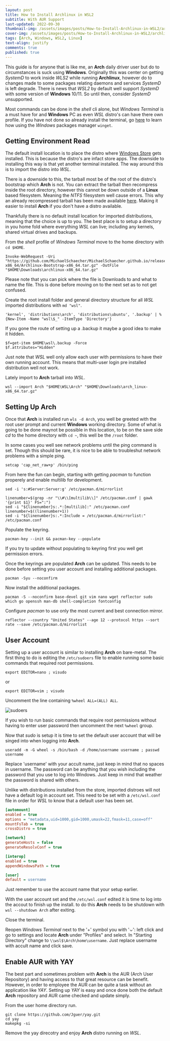 ```yaml
---
layout: post
title: How to Install Archlinux in WSL2
subtitle: With AUR Support
last-updated: 2022-09-30
thumbnail-img: /assets/images/posts/How-to-Install-Archlinux-in-WSL2/archlinux.png
cover-img: /assets/images/posts/How-to-Install-Archlinux-in-WSL2/archlinux.png
tags: [Arch, Windows, WSL2, Linux]
text-align: justify
comments: true
published: true
---
```


This guide is for anyone that is like me, an **Arch** daily driver user but do to circumstances is suck using **Windows**. Originally this was center on getting _SystemD_ to work inside _WLS2_ while running **Archlinux**, however do to changes made to some packages relating daemons and services _SystemD_ is left degrade. There is news that _WSL2_ by default well support _SystemD_ with some version of **Windows** 10/11. So until then, consider _SystemD_ unsupported.

Most commands can be done in the _shell_ cli alone, but _Windows Terminal_ is a must have for and **Windows** PC as even _WSL_ distro's  can have there own profile. If you have not done so already install the terminal, go [here](https://github.com/microsoft/terminal) to learn how using the _Windows_ packages manager `winget`.

## Getting Environment Read

The default install location is to place the distro where [Windows Store](https://apps.microsoft.com/store/apps) gets installed. This is because the distro's are infact store apps. The downside to installing this way is that yet another terminal installed. The way around this is to import the distro into _WSL_.

There is a downside to this, the tarball most be of the root of the distro's bootstrap which **Arch** is not. You can extract the tarball then recompress inside the root directory, however this cannot be down outside of a **Linux** based filesystem. Meaning the _NTFS_ filesystem well cause errors. This why an already recompressed tarball has been made available [here](https://github.com/MichaelSchaecher/MichaelSchaecher.github.io/releases/download/Archlinux-x86_64/archlinux-x86_64.tar.gz). Making it easier to install **Arch** if you don't have a distro available.

Thankfully there is no default install location for imported distributions, meaning that the choice is up to you. The best place is to setup a directory in you home fold where everything _WSL_ can live; including any kernels, shared virtual drives and backups.

From the _shell_ profile of _Windows Terminal_ move to the home directory with `cd $HOME`.

```shell
Invoke-WebRequest -Uri "https://github.com/MichaelSchaecher/MichaelSchaecher.github.io/releases/download/Archlinux-x86_64/Archlinux-Bootstrap-x86_64.tar.gz" -OutFile "$HOME\Downloads\archlinux-x86_64.tar.gz"
```

Please note that you can pick where the file is Downloads to and what to name the file. This is done before moving on to the next set as to not get confused.

Create the root install folder and general directory structure for all _WSL_ imported distributions with `md "wsl"`.

```shell
'kernel', 'distributions\arch', 'distributions\ubuntu', '.backup' | % {New-Item -Name "wsl\$_" -ItemType 'Directory'}
```

If you gone the route of setting up a .backup it maybe a good idea to make it hidden.

```shell
$f=get-item $HOME\wsl\.backup -Force
$f.attributes="Hidden"
```

Just note that _WSL_ well only allow each user with permissions to have their own running account. This means that multi-user login pre installed distribution well not work.

Lately import to **Arch** tarball into _WSL_.

```shell
wsl --import Arch "$HOME\WSL\Arch" "$HOME\Downloads\arch_linux-x86_64.tar.gz"
```

## Setting Up Arch

Once that **Arch** is installed run `wls -d Arch`, you well be greeted with the root user prompt and current **Windows** working directory. Some of what is going to be done maynot be possible in this location, to be on the save side _cd_ to the home directory with `cd ~`, this well be the `/root` folder.

In some cases you well see network problems until the ping command is set. Though this should be rare, it is nice to be able to troubleshut network problems with a simple ping.

```shell
setcap 'cap_net_raw+p' /bin/ping
```

From here the fun can begin, starting with getting _pacman_ to function properely and enable multilib for development.

```shell
sed -i 's:#Server:Server:g' /etc/pacman.d/mirrorlist
```

```shell
linenumber=$(grep -nr "\\#\\[multilib\\]" /etc/pacman.conf | gawk '{print $1}' FS=":")
sed -i "${linenumber}s:.*:[multilib]:" /etc/pacman.conf
linenumber=$((linenumber+1))
sed -i "${linenumber}s:.*:Include = /etc/pacman.d/mirrorlist:" /etc/pacman.conf
```

Populate the keyring.

```shell
pacman-key --init && pacman-key --populate
```

If you try to update without populating to keyring first you well get permission errors.

Once the keyrings are populated **Arch** can be updated. This needs to be done before setting you user account and installing additional packages.

```shell
pacman -Syu --noconfirm
```

Now install the additional packages.

```shell
pacman -S --noconfirm base-devel git vim nano wget reflector sudo which go openssh man-db shell-completion fontconfig
```

Configure _pacman_ to use only the most current and best connection mirror.

```shell
reflector --country "United States" --age 12 --protocol https --sort rate --save /etc/pacman.d/mirrorlist
```

## User Account

Setting up a user account is similar to installing **Arch** on bare-metal. The first thing to do is editing the `/etc/sudoers` file to enable running some basic commands that required root permissions.

```shell
export EDITOR=nano ; visudo
```

or

```shell
export EDITOR=vim ; visudo
```

Uncomment the line containing `%wheel ALL=(ALL) ALL`.

![sudoers](/assets/images/posts/How-to-Install-Archlinux-in-WSL2/uncomment-suders-file.png)

If you wish to run basic commands that require root permissions without having to enter user password then uncomment the next `%wheel` group.

Now that _sudo_ is setup it is time to set the default user account that will be singed into when logging into **Arch**.

```shell
useradd -m -G wheel -s /bin/bash -d /home/username username ; passwd username
```

Replace 'username' with your accult name, just keep in mind that no spaces in username. The password can be anything that you wish including the password that you use to log into Windows. Just keep in mind that weather the password is shared with others.

Unlike with distributions installed from the store, imported distroes will not have a default log in account set. This need to be set with a `/etc/wsl.conf` file in order for _WSL_ to know that a default user has been set.

```ini
[automount]
enabled = true
options = "metadata,uid=1000,gid=1000,umask=22,fmask=11,case=off"
mountFsTab = true
crossDistro = true

[network]
generateHosts = false
generateResolvConf = true

[interop]
enabled = true
appendWindowsPath = true

[user]
default = username
```

Just remember to use the account name that your setup earlier.

With the user account set and the `/etc/wsl.conf` edited it is time to log into the accout to finish up the install. to do this **Arch** needs to be shutdown with `wsl --shutdown Arch` after exiting.

Close the terminal.

Reopen _Windows Terminal_ next to the '+' symbol you with '⌄': left click and go to settings and locate **Arch** under "Profiles" and select. In "Starting Directory" change to `\\wsl$\Arch\home\username`. Just replace username with accult name and click save.

## Enable AUR with YAY

The best part and sometimes problem with **Arch** is the AUR (Arch User Repository) and having access to that great resource can be benefit. However, in order to employee the AUR can be quite a task without an application like _YAY_. Setting up _YAY_ is easy and once done both the default **Arch** repository and AUR came checked and update simply.

From the user home directory run.

```shell
git clone https://github.com/Jguer/yay.git
cd yay
makepkg -si
```

Remove the yay direcotry and enjoy **Arch** distro running on _WSL_.
